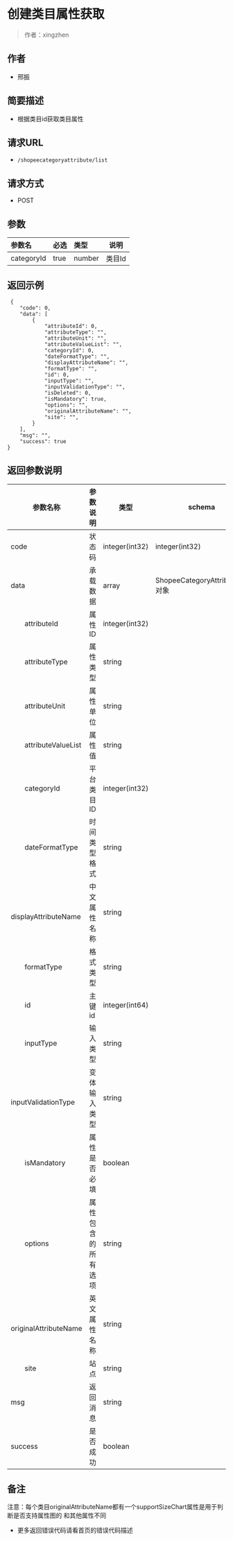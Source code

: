 # 创建类目属性获取

> 作者：xingzhen

## 作者
- 邢振

    
## 简要描述

- 根据类目id获取类目属性

## 请求URL
- `/shopeecategoryattribute/list `
  
## 请求方式
- POST 

## 参数

|参数名|必选|类型|说明|
|:----    |:---|:----- |-----   |
|categoryId |true  |number |类目Id   |


## 返回示例 

``` 
 {
	"code": 0,
	"data": [
		{
			"attributeId": 0,
			"attributeType": "",
			"attributeUnit": "",
			"attributeValueList": "",
			"categoryId": 0,
			"dateFormatType": "",
			"displayAttributeName": "",
			"formatType": "",
			"id": 0,
			"inputType": "",
			"inputValidationType": "",
			"isDeleted": 0,
			"isMandatory": true,
			"options": "",
			"originalAttributeName": "",
			"site": "",
		}
	],
	"msg": "",
	"success": true
}
```

## 返回参数说明 

| 参数名称 | 参数说明 | 类型 | schema |
| -------- | -------- | ----- |----- | 
|code|状态码|integer(int32)|integer(int32)|
|data|承载数据|array|ShopeeCategoryAttributeVO对象|
|&emsp;&emsp;attributeId|属性ID|integer(int32)||
|&emsp;&emsp;attributeType|属性类型|string||
|&emsp;&emsp;attributeUnit|属性单位|string||
|&emsp;&emsp;attributeValueList|属性值|string||
|&emsp;&emsp;categoryId|平台类目ID|integer(int32)||
|&emsp;&emsp;dateFormatType|时间类型格式|string||
|&emsp;&emsp;displayAttributeName|中文属性名称|string||
|&emsp;&emsp;formatType|格式类型|string||
|&emsp;&emsp;id|主键id|integer(int64)||
|&emsp;&emsp;inputType|输入类型|string||
|&emsp;&emsp;inputValidationType|变体输入类型|string||
|&emsp;&emsp;isMandatory|属性是否必填|boolean||
|&emsp;&emsp;options|属性包含的所有选项|string||
|&emsp;&emsp;originalAttributeName|英文属性名称|string||
|&emsp;&emsp;site|站点|string||
|msg|返回消息|string||
|success|是否成功|boolean||

## 备注 
注意：每个类目originalAttributeName都有一个supportSizeChart属性是用于判断是否支持属性图的 和其他属性不同

- 更多返回错误代码请看首页的错误代码描述